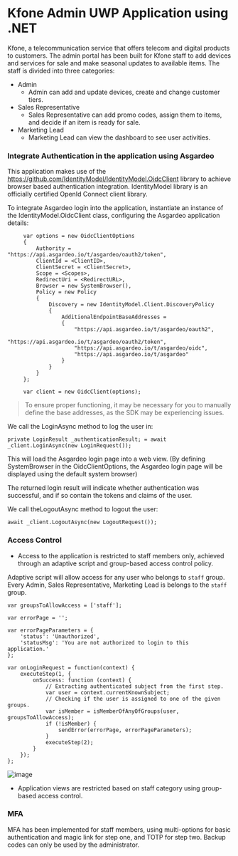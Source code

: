 # Kfone Admin UWP Application using .NET

Kfone, a telecommunication service that offers telecom and digital products to customers. 
The admin portal has been built for Kfone staff to add devices and services for sale and make seasonal updates to available items. 
The staff is divided into three categories: 
* Admin
  * Admin can add and update devices, create and change customer tiers. 
* Sales Representative
  * Sales Representative can add promo codes, assign them to items, and decide if an item is ready for sale. 
* Marketing Lead
  * Marketing Lead can view the dashboard to see user activities. 
  
### Integrate Authentication in the application using Asgardeo

This application makes use of the https://github.com/IdentityModel/IdentityModel.OidcClient library to achieve browser based authentication integration.
IdentityModel library is an officially certified OpenId Connect client library.

To integrate Asgardeo login into the application, instantiate an instance of the IdentityModel.OidcClient class, configuring the Asgardeo application details:

```
     var options = new OidcClientOptions
     {
         Authority = "https://api.asgardeo.io/t/asgardeo/oauth2/token",
         ClientId = <ClientID>,
         ClientSecret = <ClientSecret>,
         Scope = <Scopes>,
         RedirectUri = <RedirectURL>,
         Browser = new SystemBrowser(),
         Policy = new Policy
         {
             Discovery = new IdentityModel.Client.DiscoveryPolicy
             {
                 AdditionalEndpointBaseAddresses =
                 {
                     "https://api.asgardeo.io/t/asgardeo/oauth2",
                     "https://api.asgardeo.io/t/asgardeo/oauth2/token",
                     "https://api.asgardeo.io/t/asgardeo/oidc",
                     "https://api.asgardeo.io/t/asgardeo"
                 }
             }
         }
     };

     var client = new OidcClient(options);

```
> To ensure proper functioning, it may be necessary for you to manually define the base addresses, as the SDK may be experiencing issues.

We call the LoginAsync method to log the user in:

```
private LoginResult _authenticationResult; = await _client.LoginAsync(new LoginRequest());
```
This will load the Asgardeo login page into a web view. (By defining SystemBrowser in the OidcClientOptions, the Asgardeo login page will be displayed using the default system browser)

The returned login result will indicate whether authentication was successful, and if so contain the tokens and claims of the user.

We call theLogoutAsync method to logout the user:

```
await _client.LogoutAsync(new LogoutRequest());
```

### Access Control

* Access to the application is restricted to staff members only, achieved through an adaptive script and group-based access control policy. 

Adaptive script will allow access for any user who belongs to `staff` group. Every Admin, Sales Representative, Marketing Lead is belongs to the `staff` group.
```
var groupsToAllowAccess = ['staff'];

var errorPage = '';

var errorPageParameters = {
    'status': 'Unauthorized',
    'statusMsg': 'You are not authorized to login to this application.'
};

var onLoginRequest = function(context) {
    executeStep(1, {
        onSuccess: function (context) {
            // Extracting authenticated subject from the first step.
            var user = context.currentKnownSubject;
            // Checking if the user is assigned to one of the given groups.
            var isMember = isMemberOfAnyOfGroups(user, groupsToAllowAccess);
            if (!isMember) {
                sendError(errorPage, errorPageParameters);
            }
            executeStep(2);
        }
    });
};
```
![image](https://user-images.githubusercontent.com/43197743/228460182-1e711739-94e2-4443-845d-260e521f46e3.png)

* Application views are restricted based on staff category using group-based access control. 

### MFA

MFA has been implemented for staff members, using multi-options for basic authentication and magic link for step one, and TOTP for step two. 
Backup codes can only be used by the administrator. 




